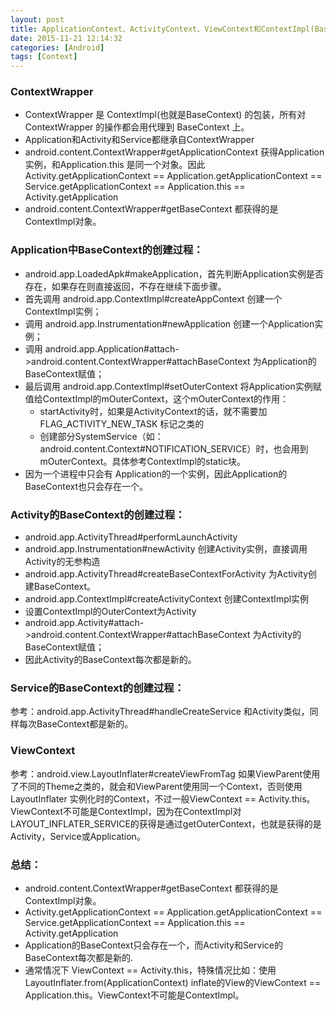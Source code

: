 ```yaml
---
layout: post
title: ApplicationContext、ActivityContext、ViewContext和ContextImpl(BaseContext)的区别
date: 2015-11-21 12:14:32
categories: [Android]
tags: [Context]
---
```

### ContextWrapper
- ContextWrapper 是 ContextImpl(也就是BaseContext) 的包装，所有对 ContextWrapper 的操作都会用代理到 BaseContext 上。
- Application和Activity和Service都继承自ContextWrapper
- android.content.ContextWrapper#getApplicationContext 获得Application实例，和Application.this 是同一个对象。因此Activity.getApplicationContext == Application.getApplicationContext == Service.getApplicationContext == Application.this == Activity.getApplication
- android.content.ContextWrapper#getBaseContext  都获得的是ContextImpl对象。
<!--more-->

### Application中BaseContext的创建过程：
- android.app.LoadedApk#makeApplication，首先判断Application实例是否存在，如果存在则直接返回，不存在继续下面步骤。
- 首先调用 android.app.ContextImpl#createAppContext 创建一个ContextImpl实例；
- 调用 android.app.Instrumentation#newApplication 创建一个Application实例；
- 调用 android.app.Application#attach->android.content.ContextWrapper#attachBaseContext 为Application的BaseContext赋值；
- 最后调用 android.app.ContextImpl#setOuterContext 将Application实例赋值给ContextImpl的mOuterContext，这个mOuterContext的作用：
    - startActivity时，如果是ActivityContext的话，就不需要加 FLAG_ACTIVITY_NEW_TASK 标记之类的
    - 创建部分SystemService（如：android.content.Context#NOTIFICATION_SERVICE）时，也会用到mOuterContext。具体参考ContextImpl的static块。
- 因为一个进程中只会有 Application的一个实例，因此Application的BaseContext也只会存在一个。

### Activity的BaseContext的创建过程：
- android.app.ActivityThread#performLaunchActivity
- android.app.Instrumentation#newActivity 创建Activity实例，直接调用Activity的无参构造
- android.app.ActivityThread#createBaseContextForActivity 为Activity创建BaseContext。
- android.app.ContextImpl#createActivityContext 创建ContextImpl实例
- 设置ContextImpl的OuterContext为Activity
- android.app.Activity#attach->android.content.ContextWrapper#attachBaseContext 为Activity的BaseContext赋值；
- 因此Activity的BaseContext每次都是新的。

### Service的BaseContext的创建过程：
参考：android.app.ActivityThread#handleCreateService 和Activity类似，同样每次BaseContext都是新的。

### ViewContext
参考：android.view.LayoutInflater#createViewFromTag
如果ViewParent使用了不同的Theme之类的，就会和ViewParent使用同一个Context，否则使用 LayoutInflater 实例化时的Context，不过一般ViewContext == Activity.this。ViewContext不可能是ContextImpl，因为在ContextImpl对LAYOUT_INFLATER_SERVICE的获得是通过getOuterContext，也就是获得的是Activity，Service或Application。
### 总结：
- android.content.ContextWrapper#getBaseContext  都获得的是ContextImpl对象。
- Activity.getApplicationContext == Application.getApplicationContext == Service.getApplicationContext == Application.this == Activity.getApplication
- Application的BaseContext只会存在一个，而Activity和Service的BaseContext每次都是新的.
- 通常情况下 ViewContext == Activity.this，特殊情况比如：使用LayoutInflater.from(ApplicationContext) inflate的View的ViewContext == Application.this。ViewContext不可能是ContextImpl。